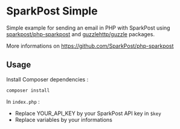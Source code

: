 # SparkPost Simple

Simple example for sending an email in PHP with SparkPost using [sparkpost/php-sparkpost](https://github.com/SparkPost/php-sparkpost) and [guzzlehttp/guzzle](https://github.com/guzzle/guzzle) packages.

More informations on https://github.com/SparkPost/php-sparkpost

## Usage

Install Composer dependencies :

```
composer install
```

In ``index.php`` :

- Replace YOUR_API_KEY by your SparkPost API key in ``$key``
- Replace variables by your informations